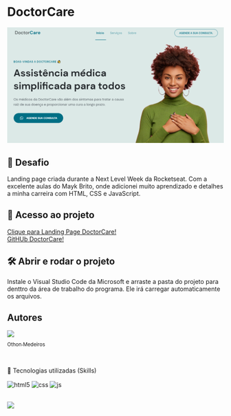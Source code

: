 <h1> DoctorCare</h1>

![doctorcare](https://github.com/othonsm/DoctorCare/blob/main/assets/DoctorCare.png)

## 🎯 Desafio
Landing page criada durante a Next Level Week da Rocketseat. Com a excelente aulas do Mayk Brito, onde adicionei muito aprendizado e detalhes a minha carreira com HTML, CSS e JavaScript.

## 📁 Acesso ao projeto
[Clique para Landing Page DoctorCare!](https://othon-doctorcare.netlify.app/)<br>
[GitHUb DoctorCare!](https://github.com/othonsm/DoctorCare)

## 🛠️ Abrir e rodar o projeto

Instale o Visual Studio Code da Microsoft e arraste a pasta do projeto para denttro da área de trabalho do programa. Ele irá carregar automaticamente os arquivos.

## Autores

[<img src="https://github.com/othonsm/othonsm.github.io/blob/main/img/foto-perfil.png" width=115><br>
<sub>Othon Medeiros</sub>](https://othonsm.github.io/) 

<div align="left"><br/>
  <p> 🚀 Tecnologias utilizadas (Skills)</p>
  <div style="display: inline_block">
    <img align="center" alt="html5" src="https://img.shields.io/badge/HTML5-E34F26?style=for-the-badge&logo=html5&logoColor=white" />
    <img align="center" alt="css" src="https://img.shields.io/badge/CSS3-1572B6?style=for-the-badge&logo=css3&logoColor=white" />
    <img align="center" alt="js" src="https://img.shields.io/badge/JavaScript-F7DF1E?style=for-the-badge&logo=javascript&logoColor=black" />
  </div>
  
<br>
<p align="left">
<img src="http://img.shields.io/static/v1?label=STATUS&message=%20FINALIZADO&color=GREEN&style=for-the-badge"/>
</p>
